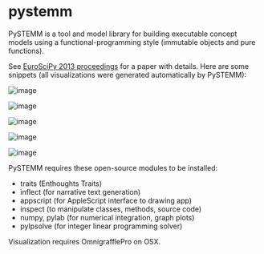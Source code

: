 pystemm
=======

PySTEMM is a tool and model library for building executable concept models using a
functional-programming style (immutable objects and pure functions).

See [EuroSciPy 2013 proceedings](http://arxiv.org/pdf/1404.6387.pdf) for a paper with details. Here are some snippets (all visualizations were generated automatically by PySTEMM):

![image](https://cloud.githubusercontent.com/assets/4351330/10559995/b8a3bc32-74c2-11e5-90dd-acf5cec64553.png)

![image](https://cloud.githubusercontent.com/assets/4351330/10560002/e84c2b18-74c2-11e5-9f99-eafbcd5b5aaa.png)

![image](https://cloud.githubusercontent.com/assets/4351330/10560009/06031e00-74c3-11e5-93c1-0d1c867c3dff.png)

![image](https://cloud.githubusercontent.com/assets/4351330/10560006/f5867dba-74c2-11e5-8d8f-fc73adb421d2.png)

![image](https://cloud.githubusercontent.com/assets/4351330/10560011/12bee098-74c3-11e5-9b7f-16e5684ca7bf.png)


PySTEMM requires these open-source modules to be installed:
- traits (Enthoughts Traits)
- inflect (for narrative text generation)
- appscript (for AppleScript interface to drawing app)
- inspect (to manipulate classes, methods, source code)
- numpy, pylab (for numerical integration, graph plots)
- pylpsolve (for integer linear programming solver)

Visualization requires OmnigrafflePro on OSX.

